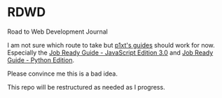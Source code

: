 # RDWD
Road to Web Development Journal

I am not sure which route to take but [p1xt's guides](https://github.com/P1xt/p1xt-guides) should work for now. Especially the [Job Ready Guide - JavaScript Edition 3.0](https://github.com/P1xt/p1xt-guides/blob/master/job-ready-javascript-edition-3.0.md) and [Job Ready Guide - Python Edition](https://github.com/P1xt/p1xt-guides/blob/master/job-ready-python-edition.md).

Please convince me this is a bad idea.

This repo will be restructured as needed as I progress.

